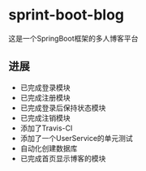 # sprint-boot-blog
这是一个SpringBoot框架的多人博客平台

## 进展
- 已完成登录模块
- 已完成注册模块
- 已完成登录后保持状态模块
- 已完成注销模块
- 添加了Travis-CI
- 添加了一个UserService的单元测试
- 自动化创建数据库
- 已完成首页显示博客的模块